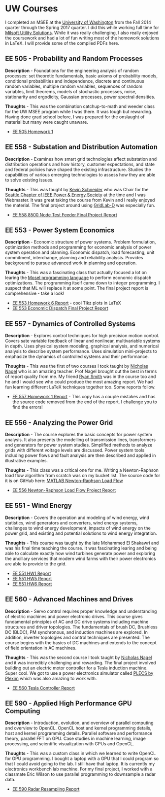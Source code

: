 # UW Courses

I completed an MSEE at the [University of Washington](https://uw.edu/) from the Fall 2014 quarter through the Spring 2017 quarter. I did this while working full time for [Milsoft Utility Solutions](https://www.milsoft.com/). While it was really challenging, I also really enjoyed the coursework and had a lot of fun writing most of the homework solutions in LaTeX. I will provide some of the compiled PDFs here.

## EE 505 - Probability and Random Processes

**Description** - Foundations for the engineering analysis of random processes: set theoretic fundamentals, basic axioms of probability models, conditional probabilities and independence, discrete and continuous random variables, multiple random variables, sequences of random variables, limit theorems, models of stochastic processes, noise, stationarity and ergodicity, Gaussian processes, power spectral densities.

**Thoughts** - This was the combination catchup-to-math and weeder class for the UW MSEE program while I was there. It was tough but rewarding. Having done grad school before, I was prepared for the onslaught of material but many were caught unaware.

* [EE 505 Homework 1](uw/EE505/Darrell_UW_EE505_HW1.pdf)

## EE 558 - Substation and Distribution Automation

**Description** -  Examines how smart grid technologies affect substation and distribution operations and how history, customer expectations, and state and federal policies have shaped the existing infrastructure. Studies the capabilities of various emerging technologies to assess how they are able to solve existing issues.

**Thoughts** - This was taught by [Kevin Schneider](https://www.linkedin.com/in/kevin-schneider-66327097/) who was Chair for the [Seattle Chapter of IEEE Power & Energy Society](https://ieeepesseattle.org/) at the time and I was Webmaster. It was great taking the course from Kevin and I really enjoyed the material. The final project around using [GridLab-D](https://www.gridlabd.org/) was especially fun.

* [EE 558 8500 Node Test Feeder Final Project Report](uw/EE558/Darrell_UW_EE558_8500NodeFeeder_FinalReport.pdf)

## EE 553 - Power System Economics

**Description** - Economic structure of power systems. Problem formulation, optimization methods and programming for economic analysis of power system operation and planning. Economic dispatch, load forecasting, unit commitment, interchange, planning and reliability analysis. Provides background to pursue advanced work in planning and operation.

**Thoughts** - This was a fascinating class that actually focused a lot on learing the [Mosel programming language](https://www.fico.com/fico-xpress-optimization/docs/latest/mosel/mosel_lang/dhtml/moselreflang.html) to perform economic dispatch optimizations. The programming itself came down to integer programming. I suspect that ML will replace it at some point. The final project report is comprehensive - take a look!

* [EE 553 Homework 6 Report](uw/EE553/Darrell_UW_EE553_HW6.pdf) - cool Tikz plots in LaTeX
* [EE 553 Economic Dispatch Final Project Report](uw/EE553/Darrell_UW_EE553_EconomicDispatch_FinalReport.pdf)

## EE 557 - Dynamics of Controlled Systems

**Description** - Explores control techniques for high precision motion control. Covers sate variable feedback of linear and nonlinear, multivariable systems in depth. Uses physical system modeling, graphical analysis, and numerical analysis to describe system performance. Uses simulation mini-projects to emphasize the dynamics of controlled systems and their performance.

**Thoughts** - This was the first of two courses I took taught by [Nicholas Nagel](https://www.linkedin.com/in/nick-nagel-13741827/) who is an amazing teacher. Prof Nagel brought out the best in terms of report quality from me. My friend [Ryan Smith](https://www.linkedin.com/in/rsmith11235/) was in the course too and he and I would see who could produce the most amazing report. We had fun learning different LaTeX techniques together too. Some reports follow.

* [EE 557 Homework 1 Report](uw/EE557/Darrell_UW_EE557_HW1_without_code.pdf) - This copy has a couple mistakes and has the source code removed from the end of the report. I challenge you to find the errors!

## EE 556 - Analyzing the Power Grid

**Description** - The course explores the basic concepts for power system analysis. It also presents the modelling of transmission lines, transformers and generators for power system studies. Simplified methods to analyze grids with different voltage levels are discussed. Power system tools including power flows and fault analysis are then described and applied in illustrative examples.

**Thoughts** - This class was a critical one for me. Writing a Newton-Raphson load flow algorithm from scratch was on my bucket list. The source code for it is on GitHub here: [MATLAB Newton-Raphson Load Flow](https://github.com/eukota/matlab_loadflow_newton-raphson)

* [EE 556 Newton-Raphson Load Flow Project Report](uw/EE556/Darrell_UW_EE556_NRLoadFlow_Report.pdf)

## EE 551 - Wind Energy

**Description** - Covers the operation and modeling of wind energy, wind statistics, wind generators and converters, wind energy systems, challenges to wind energy development, impacts of wind energy on the power grid, and existing and potential solutions to wind energy integration.

**Thoughts** - This course was taught by the late Mohammed El Shakawri and was his final time teaching the course. It was fascinating learing and being able to calculate exactly how wind turbines generate power and exploring the ancillary services that modern wind farms with their power electronics are able to provide to the grid.

* [EE 551 HW1 Report](uw/EE551/Darrell_UW_EE551_HW1_Report.pdf)
* [EE 551 HW5 Report](uw/EE551/Darrell_UW_EE551_HW5_Report.pdf)
* [EE 551 HW6 Report](uw/EE551/Darrell_UW_EE551_HW6_Report.pdf)

## EE 560 - Advanced Machines and Drives

**Description** - Servo control requires proper knowledge and understanding of electric machines and power electronic drives. This course gives fundamental principles of AC and DC drive systems including machine structures and driver topologies. The fundamentals of brush DC, Brushless DC (BLDC), PM synchronous, and induction machines are explored. In addition, inverter topologies and control techniques are presented. The course begins with the basics of DC machines and extends to the concept of field orientation in AC machines.

**Thoughts** - This was the second course I took taught by [Nicholas Nagel](https://www.linkedin.com/in/nick-nagel-13741827/) and it was incredibly challenging and rewarding. The final project involved building out an electric motor controller for a Tesla induction machine. Super cool. We got to use a power electronics simulator called [PLECS by Plexim](https://www.plexim.com/products/plecs) which was also amazing to work with.

* [EE 560 Tesla Controller Report](uw/EE560/Darrell_UW_EE560_TeslaController_Report.pdf)

## EE 590 - Applied High Performance GPU Computing

**Description** - Introduction, evolution, and overview of parallel computing and overview to OpenCL. OpenCL host and kernel programming details, host and kernel programming details. Parallel software and performance theory, parallel FFT on GPU. Case studies in machine learning, image processing, and scientific visualization with GPUs and OpenCL.

**Thoughts** - This was a custom class in which we learned to write OpenCL for GPU programming. I bought a laptop with a GPU that I could program so that I could avoid going to the lab. I still have that laptop. It is currently my electronics workbench lab machine. For my final project, I worked with a classmate Eric Wilson to use parallel programming to downsample a radar data.

* [EE 590 Radar Resampling Report](uw/EE590/Darrell_UW_EE590_RadarResampling_Report.pdf)
